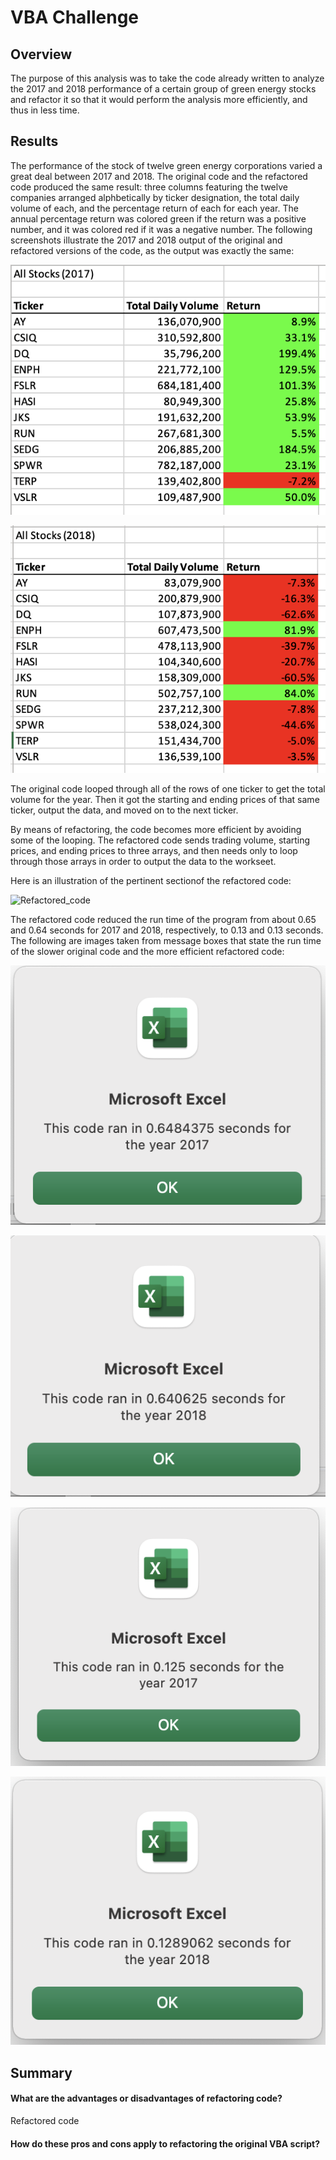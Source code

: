# VBA Challenge

## Overview
The purpose of this analysis was to take the code already written to analyze the 2017 and 2018 performance of a certain group of green energy stocks and refactor it so that it would perform the analysis more efficiently, and thus in less time.


## Results
The performance of the stock of twelve green energy corporations varied a great deal between 2017 and 2018. The original code and the refactored code produced the same result: three columns featuring the twelve companies arranged alphbetically by ticker designation, the total daily volume of each, and the percentage return of each for each year. The annual percentage return was colored green if the return was a positive number, and it was colored red if it was a negative number.
The following screenshots illustrate the 2017 and 2018 output of the original and refactored versions of the code, as the output was exactly the same:

![analysis_2017](Resources/analysis_2017.png)

![analysis_2018](Resources/analysis_2018.png)


The original code looped through all of the rows of one ticker to get the total volume for the year. Then it got the starting and ending prices of that same ticker, output the data, and moved on to the next ticker.

By means of refactoring, the code becomes more efficient by avoiding some of the looping. The refactored code sends trading volume, starting prices, and ending prices to three arrays, and then needs only to loop through those arrays in order to output the data to the workseet.

Here is an illustration of the pertinent sectionof the refactored code:

![Refactored_code](Refactored_code.png)

The refactored code reduced the run time of the program from about 0.65 and 0.64 seconds for 2017 and 2018, respectively, to 0.13 and 0.13 seconds.
The following are images taken from message boxes that state the run time of the slower original code and the more efficient refactored code:

![slower_2017](Resources/slower_2017.png)

![slower_2018](Resources/slower_2018.png)

![VBA_Challenge_2017](Resources/VBA_Challenge_2017.png)

![VBA_Challenge_2018](Resources/VBA_Challenge_2018.png)

## Summary
#### What are the advantages or disadvantages of refactoring code?
Refactored code

#### How do these pros and cons apply to refactoring the original VBA script?
